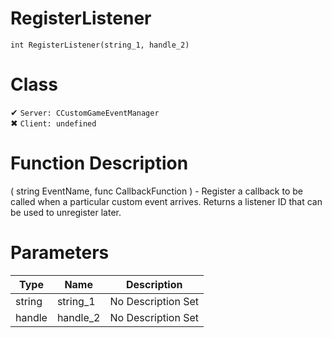 # RegisterListener
```
int RegisterListener(string_1, handle_2)
```
# Class
✔ `Server: CCustomGameEventManager`  
✖ `Client: undefined`  

# Function Description
( string EventName, func CallbackFunction ) - Register a callback to be called when a particular custom event arrives. Returns a listener ID that can be used to unregister later.
# Parameters
Type|Name|Description
--|--|--
string|string_1|No Description Set
handle|handle_2|No Description Set
